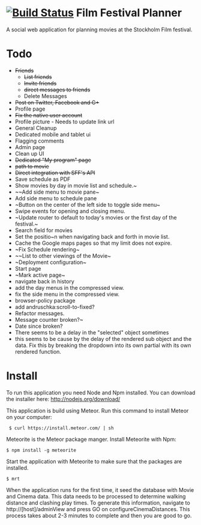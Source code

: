 [![Build Status](https://travis-ci.org/fredstrange/movie_planner.svg?branch=master)](https://travis-ci.org/fredstrange/movie_planner)
Film Festival Planner
=====================

A social web application for planning movies at the Stockholm Film festival.

Todo
===============

* ~~Friends~~
  * ~~List friends~~
  * ~~Invite friends~~
  * ~~direct messages to friends~~
  * Delete Messages
* ~~Post on Twitter, Facebook and G+~~
* Profile page
 * ~~Fix the native user account~~
 * Profile picture - Needs to update link url
 * General Cleanup
* Dedicated mobile and tablet ui
* Flagging comments
* Admin page
* Clean up UI
* ~~Dedicated "My program" page~~
* ~~path to movie~~
* ~~Direct integration with SFF's API~~
* Save schedule as PDF
* Show movies by day in movie list and schedule.~
 * ~~Add side menu to movie pane~
 * Add side menu to schedule pane
 * ~Button on the center of the left side to toggle side menu~
 * Swipe events for opening and closing menu.
 * ~Update router to default to today's movies or the first day of the festival.~
* Search field for movies
* Set the positio~n when navigating back and forth in movie list.
* Cache the Google maps pages so that my limit does not expire.
* ~Fix Schedule rendering~
* ~~List to other viewings of the Movie~
* ~Deployment configuration~
* Start page
* ~Mark active page~
* navigate back in history
* add the day menus in the compressed view.
* fix the side menu in the compressed view.
* browser-policy package
* add andruschka:scroll-to-fixed?
* Refactor messages.
 * Message counter broken?~
 * Date since broken? 
* There seems to be a delay in the "selected" object sometimes
 * this seems to be cause by the delay of the rendered sub object and the data. Fix this by breaking the dropdown into its own partial with its own rendered function.


Install
=======

To run this application you need Node and Npm installed. You can download the installer here: http://nodejs.org/download/

This application is build using Meteor. Run this command to install Meteor on your computer:

```
 $ curl https://install.meteor.com/ | sh
```

Meteorite is the Meteor package manger. Install Meteorite with Npm:

```
$ npm install -g meteorite
```

Start the application with Meteorite to make sure that the packages are installed.

```
$ mrt
```

When the application runs for the first time, it seed the database with Movie and Cinema data.
This data needs to be processed to determine walking distance and clashing play times. To generate this information, navigate to http://[host]/adminView
and press GO on configureCinemaDistances. This process takes about 2-3 minutes to complete and then you are good to go.

